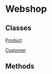 # Webshop

## Classes

[Product](https://github.com/reedyn/Webshop-Placeholder/wiki/Product)

[Customer](https://github.com/reedyn/Webshop-Placeholder/wiki/Customer)

## Methods


